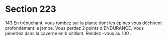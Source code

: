# Section 223

143
En trébuchant, vous tombez sur la plante dont les épines vous
déchirent profondément la jambe. Vous perdez 2 points
d'ENDURANCE.  Vous pénétrez dans la caverne en b oitillant.
Rendez -vous au 100 .